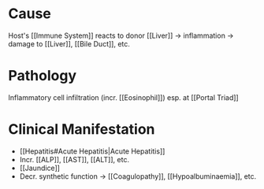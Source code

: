 # Cause
Host's [[Immune System]] reacts to donor [[Liver]] -> inflammation -> damage to [[Liver]], [[Bile Duct]], etc.

# Pathology
Inflammatory cell infiltration (incr. [[Eosinophil]]) esp. at [[Portal Triad]]

# Clinical Manifestation
- [[Hepatitis#Acute Hepatitis|Acute Hepatitis]]
- Incr. [[ALP]], [[AST]], [[ALT]], etc.
- [[Jaundice]]
- Decr. synthetic function -> [[Coagulopathy]], [[Hypoalbuminaemia]], etc.